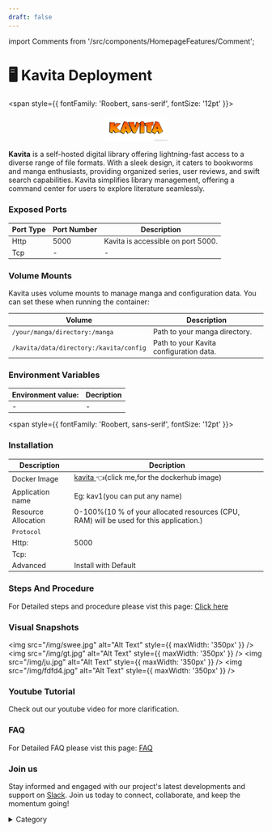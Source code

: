 ```yaml
---
draft: false
---
```

import Comments from '/src/components/HomepageFeatures/Comment';






# 🖥 Kavita Deployment

<span style={{ fontFamily: 'Roobert, sans-serif', fontSize: '12pt' }}>

<p align="center">
  <img src="/img/rhrt.jpg" alt="Alt Text" width="25%"/>
</p> 

**Kavita** is a self-hosted digital library offering lightning-fast access to a diverse range of file formats. With a sleek design, it caters to bookworms and manga enthusiasts, providing organized series, user reviews, and swift search capabilities. Kavita simplifies library management, offering a command center for users to explore literature seamlessly.
### Exposed Ports

| Port Type | Port Number | Description                       |
| --------- | ----------- | --------------------------------- |
| Http      | 5000        | Kavita is accessible on port 5000.|
| Tcp       | -           | -             |

### Volume Mounts

Kavita uses volume mounts to manage manga and configuration data. You can set these when running the container:

| Volume                                 | Description                              |
| -------------------------------------- | ---------------------------------------- |
| `/your/manga/directory:/manga`         | Path to your manga directory.            |
| `/kavita/data/directory:/kavita/config` | Path to your Kavita configuration data. |


### Environment Variables


|   **Environment value:**          | Decription                                                                                                               | 
| --------------------- | ------                                                                                                                   | 
|-       |  -                              |

</span>


<span style={{ fontFamily: 'Roobert, sans-serif', fontSize: '12pt' }}>

### Installation

|  Description          | Decription                                                                                                               | 
| --------------------- | ------                                                                                                                   | 
| Docker Image          |   [kavita ](https://hub.docker.com/r/kizaing/kavita) 👈(click me,for the dockerhub image)                                   |
| Application name      |  Eg: kav1(you can put any name)                                                                                        | 
| Resource Allocation   |  0-100%(10 % of your allocated resources (CPU, RAM) will be used for this application.)                                  | 
| `Protocol`            |                                                                                                                          | 
|  Http:                |     5000                                                                                                                     |
|  Tcp:                 |                                                                                                                        | 
|    Advanced           |    Install with Default                                                                                                  |


### Steps And Procedure

For Detailed steps and procedure please vist this page: [Click here](https://techscaleinfinite.github.io/introduction/cloud-float/Steps%20and%20procedure)



### Visual Snapshots

<img src="/img/swee.jpg" alt="Alt Text" style={{ maxWidth: '350px' }} /> <img src="/img/gt.jpg" alt="Alt Text" style={{ maxWidth: '350px' }} />
<img src="/img/ju.jpg" alt="Alt Text" style={{ maxWidth: '350px' }} /> <img src="/img/fdfd4.jpg" alt="Alt Text" style={{ maxWidth: '350px' }} />



### Youtube Tutorial&#x20;

Check out our youtube video for more clarification.



### FAQ
For Detailed FAQ please vist this page: [FAQ](https://techscaleinfinite.github.io/FAQ)

### Join us

Stay informed and engaged with our project's latest developments and support on [Slack](https://app.slack.com/client/T04QS32JX6E/C04QKEWE146). Join us today to connect, collaborate, and keep the momentum going!&#x20;

<details>

<summary>Category</summary>

Kubernetes, cloud computing, DevOps, cloud services, hosting platform, container orchestration, cloud infrastructure, cloud deployment, cloud management, cloud technology, cloud solutions, Kavita

</details>

</span>

<Comments />